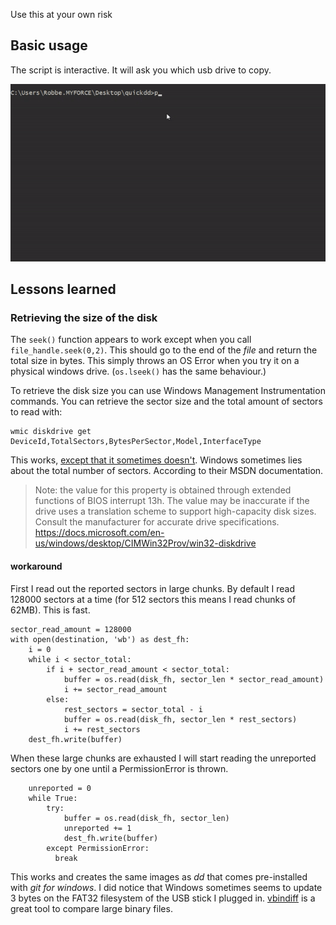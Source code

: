 
Use this at your own risk

## Basic usage

The script is interactive. It will ask you which usb drive to copy.

![Demonstrate basic interactive usage](quickdd.gif)

## Lessons learned

### Retrieving the size of the disk

The `seek()` function appears to work except when you call `file_handle.seek(0,2)`. This should go to the end of the _file_ and return the total size in bytes. This simply throws an OS Error when you try it on a physical windows drive. (`os.lseek()` has the same behaviour.)

To retrieve the disk size you can use Windows Management Instrumentation commands. You can retrieve the sector size and the total amount of sectors to read with: 

    wmic diskdrive get DeviceId,TotalSectors,BytesPerSector,Model,InterfaceType

This works, [except that it sometimes doesn't](https://stackoverflow.com/questions/9901792/wmi-win32-diskdrive-to-get-total-sector-on-the-physical-disk-drive#28709238). Windows sometimes lies about the total number of sectors. According to their MSDN documentation.

> Note: the value for this property is obtained through extended functions of BIOS interrupt 13h. The value may be inaccurate if the drive uses a translation scheme to support high-capacity disk sizes. Consult the manufacturer for accurate drive specifications.
> https://docs.microsoft.com/en-us/windows/desktop/CIMWin32Prov/win32-diskdrive

#### workaround

First I read out the reported sectors in large chunks. By default I read 128000 sectors at a time (for 512 sectors this means I read chunks of 62MB). This is fast.

    sector_read_amount = 128000
    with open(destination, 'wb') as dest_fh:
        i = 0
        while i < sector_total:
            if i + sector_read_amount < sector_total:
                buffer = os.read(disk_fh, sector_len * sector_read_amount)
                i += sector_read_amount
            else:
                rest_sectors = sector_total - i
                buffer = os.read(disk_fh, sector_len * rest_sectors)
                i += rest_sectors
        dest_fh.write(buffer)
When these large chunks are exhausted I will start reading the unreported sectors one by one until a PermissionError is thrown.

        unreported = 0
        while True:
            try:
                buffer = os.read(disk_fh, sector_len)
                unreported += 1
                dest_fh.write(buffer)
            except PermissionError:
              break

This works and creates the same images as _dd_ that comes pre-installed with _git for windows_. I did notice that Windows sometimes seems to update 3 bytes on the FAT32 filesystem of the USB stick I plugged in. [vbindiff](https://www.cjmweb.net/vbindiff/) is a great tool to compare large binary files.
